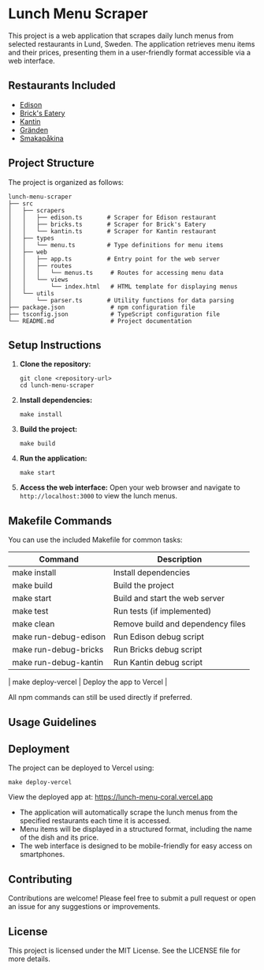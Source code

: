 # Lunch Menu Scraper

This project is a web application that scrapes daily lunch menus from selected restaurants in Lund, Sweden. The application retrieves menu items and their prices, presenting them in a user-friendly format accessible via a web interface.

## Restaurants Included

- [Edison](https://restaurangedison.se/lunch/)
- [Brick's Eatery](https://brickseatery.se/lunch/)
- [Kantin](https://www.kantinlund.se/)
- [Gränden](https://grendenlund.se/lunch/)
- [Smakapåkina](https://smakapakina.se/lunch/)

## Project Structure

The project is organized as follows:

```
lunch-menu-scraper
├── src
│   ├── scrapers
│   │   ├── edison.ts       # Scraper for Edison restaurant
│   │   ├── bricks.ts       # Scraper for Brick's Eatery
│   │   └── kantin.ts       # Scraper for Kantin restaurant
│   ├── types
│   │   └── menu.ts         # Type definitions for menu items
│   ├── web
│   │   ├── app.ts          # Entry point for the web server
│   │   ├── routes
│   │   │   └── menus.ts     # Routes for accessing menu data
│   │   └── views
│   │       └── index.html   # HTML template for displaying menus
│   └── utils
│       └── parser.ts       # Utility functions for data parsing
├── package.json             # npm configuration file
├── tsconfig.json            # TypeScript configuration file
└── README.md                # Project documentation
```

## Setup Instructions

1. **Clone the repository:**
   ```
   git clone <repository-url>
   cd lunch-menu-scraper
   ```


2. **Install dependencies:**
   ```
   make install
   ```

3. **Build the project:**
   ```
   make build
   ```

4. **Run the application:**
   ```
   make start
   ```

5. **Access the web interface:**
   Open your web browser and navigate to `http://localhost:3000` to view the lunch menus.

## Makefile Commands

You can use the included Makefile for common tasks:

| Command               | Description                       |
| --------------------- | --------------------------------- |
| make install          | Install dependencies              |
| make build            | Build the project                 |
| make start            | Build and start the web server    |
| make test             | Run tests (if implemented)        |
| make clean            | Remove build and dependency files |
| make run-debug-edison | Run Edison debug script           |
| make run-debug-bricks | Run Bricks debug script           |
| make run-debug-kantin | Run Kantin debug script           |

| make deploy-vercel     | Deploy the app to Vercel         |

All npm commands can still be used directly if preferred.

## Usage Guidelines

## Deployment

The project can be deployed to Vercel using:

```
make deploy-vercel
```

View the deployed app at: https://lunch-menu-coral.vercel.app

- The application will automatically scrape the lunch menus from the specified restaurants each time it is accessed.
- Menu items will be displayed in a structured format, including the name of the dish and its price.
- The web interface is designed to be mobile-friendly for easy access on smartphones.

## Contributing

Contributions are welcome! Please feel free to submit a pull request or open an issue for any suggestions or improvements.

## License

This project is licensed under the MIT License. See the LICENSE file for more details.